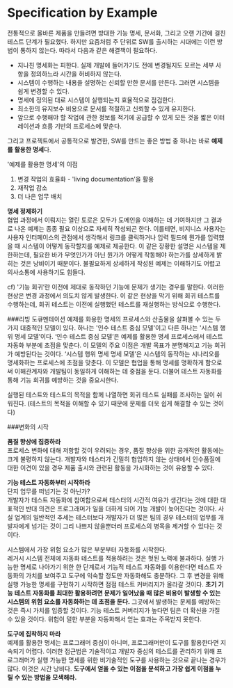 # Specification by Example

전통적으로 올바른 제품을 만들려면 방대한 기능 명세, 문서화, 그리고 오랜 기간에 걸친 테스트 단계가 필요했다. 하지만 요즘처럼 주 단위로 SW를 출시하는 시대에는 이런 방법이 통하지 않는다. 따라서 다음과 같은 해결책이 필요하다. 

- 지나친 명세화는 피한다. 실제 개발에 들어가기도 전에 변경될지도 모르는 세부 사항을 정의하느라 시간을 허비하지 않는다.
- 시스템이 수행하는 내용을 설명하는 신뢰할 만한 문서를 만든다. 그러면 시스템을 쉽게 변경할 수 있다.
- 명세에 정의된 대로 시스템이 실행되는지 효율적으로 점검한다. 
- 최소한의 유지보수 비용으로 문서를 적절하고 신뢰할 수 있게 유지한다. 
- 앞으로 수행해야 할 작업에 관한 정보를 적기에 공급할 수 있게 모든 것을 짧은 이터레이션과 흐름 기반의 프로세스에 맞춘다. 

그리고 프로젝트에서 공통적으로 발견한, SW를 만드는 좋은 방법 중 하나는 바로 **예제를 활용한 명세**다. 

'예제를 활용한 명세'의 이점 <br>
1. 변경 작업의 효율화 - 'living documentation’을 활용
2. 재작업 감소
3. 더 나은 업무 배치


**명세 정제하기** <br>
협업 과정에서 이뤄지는 열린 토로은 모두가 도메인을 이해하는 데 기여하지만 그 결과로 나온 예제는 종종 필요 이상으로 자세히 작성되곤 한다. 이를테면, 비지니스 사용자는 사용자 인터페이스의 관점에서 생각해서 링크를 클릭하거나 입력 필드에 뭔가를 입력했을 때 시스템이 어떻게 동작할지를 예제로 제공한다. 이 같은 장황한 설명은 시스템을 제한하는데, 필요한 바가 무엇인가가 아닌 뭔가가 어떻게 작동해야 하는가를 상세하게 밝히는 것은 낭비이기 때문이다. 불필요하게 상세하게 작성된 예제는 이해하기도 어렵고 의사소통에 사용하기도 힘들다. <br>

cf) '기능 회귀’란 이전에 제대로 동작하던 기능에 문제가 생기는 경우를 말한다. 이러한 현상은 변경 과정에서 의도치 않게 발생한다. 이 같은 현상을 막기 위해 회귀 테스트를 수행하는데, 회귀 테스트는 이전에 실행했던 테스트를 재실행하는 방식으로 수행한다.<br>

###리빙 도큐멘테이션
예제를 화용한 명세의 프로세스와 산출물을 살펴볼 수 있는 두 가지 대중적인 모델이 있다. 하나는 '인수 테스트 중심 모델'이고 다른 하나는 '시스템 행위 명세 모델’이다. ‘인수 테스트 중심 모델’은 예제를 활용한 명세 프로세스에서 테스트 자동화 부분에 초점을 맞춘다. 이 모델의 주요 이점은 개발 목표가 분명해지고 기능 회귀가 예방된다는 것이다. ‘시스템 행위 명세 명세 모델’은 시스템의 동작하는 시나리오를 명세화하는 프로세스에 초점을 맞춘다. 이 모델은 협업을 통해 명세를 명확하게 함으로써 이해관계자와 개발팀이 동일하게 이해하는 데 중점을 둔다. 더불어 테스트 자동화를 통해 기능 회귀를 예방하는 것을 중요시한다. <br>

실행된 테스트와 테스트의 목적을 함께 나열하면 회귀 테스트 실패를 조사하는 일이 쉬워진다. (테스트의 목적을 이해할 수 있기 때문에 문제를 더욱 쉽게 해결할 수 있는 것이다)  <br>

###변화의 시작

**품질 향상에 집중하라**<br>
프로세스 변화에 대해 저항할 것이 우려되는 경우, 품질 향상을 위한 공개적인 활동에는 크게 불평하지 않는다. 개발자와 테스터가 긴밀히 협업하지 않는 상태에서 인수품질에 대한 이견이 있을 경우 제품 출시와 관련된 활동을 가시화하는 것이 유용할 수 있다. 

**기능 테스트 자동화부터 시작하라**<br>
단지 업무를 떠넘기는 것 아닌가? <br>
개발자가 테스트 자동화에 참여함으로써 테스터의 시간적 여유가 생긴다는 것에 대한 대표적인 반대 의견은 프로그래머가 일을 더하게 되어 기능 개발이 늦어진다는 것이다. 사실 업계의 일반적인 추세는 테스터보다 개발자가 더 많은 팀의 경우 테스터의 업무를 개발자에게 넘기는 것이 그리 나쁘지 않을뿐더러 프로세스의 병목을 제거할 수 있다는 것이다. <br>

시스템에서 가장 위험 요소가 많은 부분부터 자동화를 시작한다.<br>
레거시 시스템 전체에 자동화 테스트를 적용하려는 것은 헛된 노력에 불과하다. 실행 가능한 명세로 나아가기 위한 한 단계로서 기능적 테스트 자동화를 이용한다면 테스트 자동화의 가치를 보여주고 도구에 익숙할 정도만 자동화해도 충분하다. 그 후 변경을 위해 실행 가능한 명세를 구현하기 시작하면 점점 테스트 커버리지가 올라갈 것이다. **초기 기능 테스트 자동화를 최대한 활용하려면 문제가 일어났을 때 많은 비용이 발생할 수 있는 시스템의 위험 요소를 자동화하는 데 초점을 둔다.** 그곳에서 발생하는 문제를 예방하는 것은 즉시 가치를 입증할 것이다. 기능 테스트 커버리지가 높다면 팀은 더 확신을 가질 수 있을 것이다. 위험이 덜한 부분을 자동화해서 얻는 효과는 주목받지 못한다. <br>

**도구에 집착하지 마라**<br>
예제를 활용한 명세는 프로그래머 중심이 아니며, 프로그래머만이 도구를 활용한다면 지속되기 어렵다. 이러한 접근법은 기술적이고 개발자 중심의 테스트를 관리하기 위해 프로그래머가 실행 가능한 명세를 위한 비기술적인 도구를 사용하는 것으로 끝나는 경우가 많다. 이것은 시간 낭비다. **도구에서 얻을 수 있는 이점을 분석하고 가장 쉽게 이점을 누릴 수 있는 방법을 모색해라.** 


